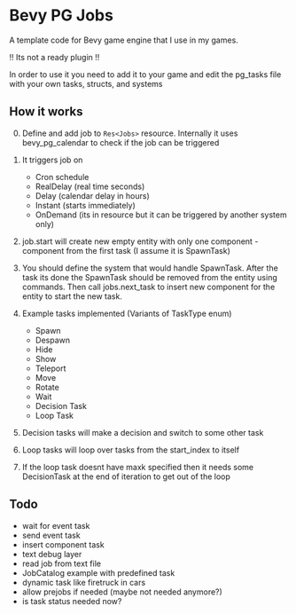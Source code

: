 # Bevy PG Jobs

A template code for Bevy game engine that I use in my games.

!! Its not a ready plugin !!

In order to use it you need to add it to your game and edit the pg_tasks file with your own tasks, structs, and systems

## How it works

0) Define and add job to `Res<Jobs>` resource. Internally it uses bevy_pg_calendar to check if the job can be triggered
1) It triggers job on 
    - Cron schedule
    - RealDelay (real time seconds)
    - Delay (calendar delay in hours)
    - Instant (starts immediately)
    - OnDemand  (its in resource but it can be triggered by another system only)
2) job.start will create new empty entity with only one component - component from the first task (I assume it is SpawnTask)
3) You should define the system that would handle SpawnTask. After the task its done the SpawnTask should be removed from the entity using commands. Then call jobs.next_task to insert new component for the entity to start the new task.
4) Example tasks implemented (Variants of TaskType enum)
    - Spawn
    - Despawn
    - Hide
    - Show
    - Teleport
    - Move
    - Rotate
    - Wait
    - Decision Task 
    - Loop Task

5) Decision tasks will make a decision and switch to some other task
6) Loop tasks will loop over tasks from the start_index to itself
7) If the loop task doesnt have maxk specified then it needs some DecisionTask at the end of iteration to get out of the loop


## Todo
- wait for event task
- send event task
- insert component task
- text debug layer
- read job from text file
- JobCatalog example with predefined task
- dynamic task like firetruck in cars
- allow prejobs if needed (maybe not needed anymore?)
- is task status needed now?

